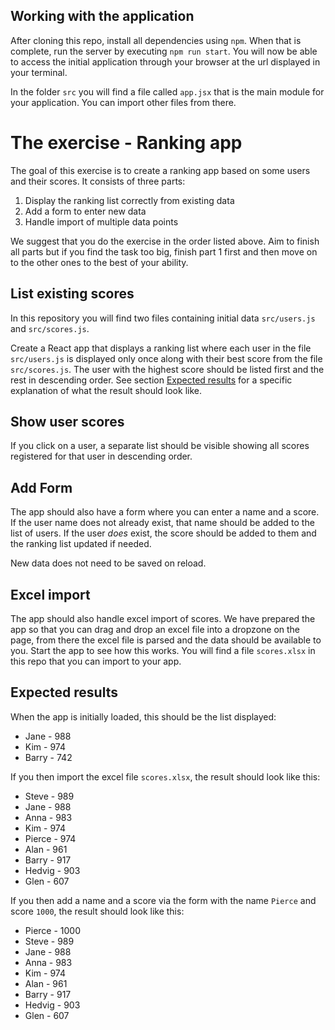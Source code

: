 ## Working with the application
After cloning this repo, install all dependencies using `npm`. When that is complete, run the server by executing `npm run start`.
You will now be able to access the initial application through your browser at the url displayed in your terminal.

In the folder `src` you will find a file called `app.jsx` that is the main module for your application. You can import other files from there.

# The exercise - Ranking app
The goal of this exercise is to create a ranking app based on some users and their scores.
It consists of three parts:

  1. Display the ranking list correctly from existing data
  2. Add a form to enter new data
  3. Handle import of multiple data points

We suggest that you do the exercise in the order listed above. Aim to finish all parts but if you find the task too big,
finish part 1 first and then move on to the other ones to the best of your ability.

## List existing scores

In this repository you will find two files containing initial data `src/users.js` and `src/scores.js`.

Create a React app that displays a ranking list where each user in the file `src/users.js` is displayed only once along with their best score from the file `src/scores.js`. The user with the highest score should be listed first and the rest in descending order. See section [Expected results](#expected-results) for a specific explanation of what the result should look like.

## Show user scores
If you click on a user, a separate list should be visible showing all scores registered for that user in descending order.

## Add Form
The app should also have a form where you can enter a name and a score. If the user name does not already exist, that name should be added to the list of users. If the user _does_ exist, the score should be added to them and the ranking list updated if needed.

New data does not need to be saved on reload.

## Excel import
The app should also handle excel import of scores. We have prepared the app so that you can drag and drop an excel file into a dropzone on the page, from there the excel file is parsed and the data should be available to you.
Start the app to see how this works. You will find a file `scores.xlsx` in this repo that you can import to your app.

## Expected results
When the app is initially loaded, this should be the list displayed:
  * Jane - 988
  * Kim - 974
  * Barry - 742

If you then import the excel file `scores.xlsx`, the result should look like this:
  * Steve - 989
  * Jane - 988
  * Anna - 983
  * Kim - 974
  * Pierce - 974
  * Alan - 961
  * Barry - 917
  * Hedvig - 903
  * Glen - 607

If you then add a name and a score via the form with the name `Pierce` and score `1000`, the result should look like this:
  * Pierce - 1000
  * Steve - 989
  * Jane - 988
  * Anna - 983
  * Kim - 974
  * Alan - 961
  * Barry - 917
  * Hedvig - 903
  * Glen - 607
